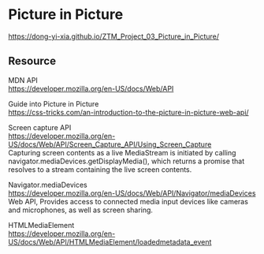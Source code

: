 # Picture in Picture
https://dong-yi-xia.github.io/ZTM_Project_03_Picture_in_Picture/

## Resource

MDN API <br>
https://developer.mozilla.org/en-US/docs/Web/API <br>

Guide into Picture in Picture<br>
https://css-tricks.com/an-introduction-to-the-picture-in-picture-web-api/ <br>

Screen capture API <br>
https://developer.mozilla.org/en-US/docs/Web/API/Screen_Capture_API/Using_Screen_Capture <br>
Capturing screen contents as a live MediaStream is initiated by calling navigator.mediaDevices.getDisplayMedia(), which returns a promise that resolves to a stream containing the live screen contents. <br>

Navigator.mediaDevices <br>
https://developer.mozilla.org/en-US/docs/Web/API/Navigator/mediaDevices <br>
Web API, Provides access to connected media input devices like cameras and microphones, as well as screen sharing.<br>

HTMLMediaElement <br>
https://developer.mozilla.org/en-US/docs/Web/API/HTMLMediaElement/loadedmetadata_event <br>
